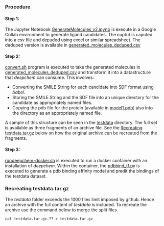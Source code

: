 ### Procedure
#### Step 1: 
The Jupyter Notebook [GenerateMolecules_v2.ipynb](../main/GenerateMolecules_v2.ipynb) is execute in a Google Collab environment to generate ligand candidates. The ouptut is caputed into a csv file and depuded using excel or similar spreadsheet. The deduped version is available in [generated_molecules_deduped.csv](../main/generated-molecules/generated_molecules_deduped.csv)

#### Step 2:
[convert.sh](../main/convert.sh) program is executed to take the generated molecules in [generated_molecules_deduped.csv](../main/generated-molecules/generated_molecules_deduped.csv) and transform it into a datastructure that *deepchem* can consume. This involves:
  * Converting the SMILE String for each candidate into SDF format using *babel*.
  * Storing the SMILE String and the SDF file into an unique directory for the candidate as appropriately named files.
  * Copying the pdb file for the protein (available in [model1.pdb](../main/model1.pdb)) also into the directory as an appropriately named file.

A sample of this structure can be seen in the [testdata](../main/testdata) directory. The full set is available as three fragments of an archive file. See the [Recreating testdata.tar.gz](#recreating-testdatatargz) below on how the original archive can be recreated from the fragments.

#### Step 3:
[rundeepchem-docker.sh](../main/rundeepchem-docker.sh) is executed to run a docker container with an installation of *deepchem*. Within the container, the [pdbbind_tf.py](../main/pdbbind_tf.py) is executed to generate a pdb binding affinity model and predit the bindings of the testdata dataset.



### Recreating testdata.tar.gz
The *testdata* folder exceeds the 1000 files limit imposed by github. Hence an archive with the full content of *testdata* is included. To recreate the archive use the command below to merge the split files.
```
cat testdata.tar.gz.?? > testdata.tar.gz
```
